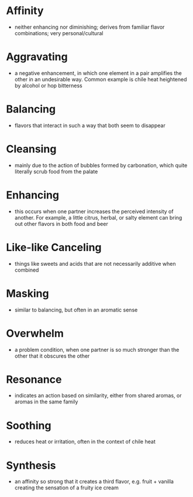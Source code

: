 # Affinity
-  neither enhancing nor diminishing; derives from familiar flavor combinations; very personal/cultural

# Aggravating
-  a negative enhancement, in which one element in a pair amplifies the other in an undesirable way. Common example is chile heat heightened by alcohol or hop bitterness

# Balancing
-  flavors that interact in such a way that both seem to disappear

# Cleansing
-  mainly due to the action of bubbles formed by carbonation, which quite literally scrub food from the palate

# Enhancing
-  this occurs when one partner increases the perceived intensity of another. For example, a little citrus, herbal, or salty element can bring out other flavors in both food and beer

# Like-like Canceling
-  things like sweets and acids that are not necessarily additive when combined

# Masking
-  similar to balancing, but often in an aromatic sense

# Overwhelm
-  a problem condition, when one partner is so much stronger than the other that it obscures the other

# Resonance
-  indicates an action based on similarity, either from shared aromas, or aromas in the same family

# Soothing
-  reduces heat or irritation, often in the context of chile heat

# Synthesis
-  an affinity so strong that it creates a third flavor, e.g. fruit + vanilla creating the sensation of a fruity ice cream